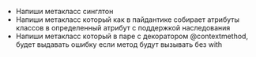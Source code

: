 - Напиши метакласс синглтон
- Напиши метакласс который как в пайдантике собирает атрибуты классов в определенный атрибут с поддержкой наследования
- Напиши метакласс который в паре с декоратором @contextmethod, будет выдавать ошибку если метод будут вызывать без with
